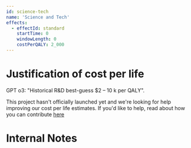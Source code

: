 ```yaml
---
id: science-tech
name: 'Science and Tech'
effects:
  - effectId: standard
    startTime: 0
    windowLength: 0
    costPerQALY: 2_000
---
```


# Justification of cost per life

GPT o3: "Historical R&D best-guess $2 – 10 k per QALY".

This project hasn't officially launched yet and we're looking for help improving our cost per life estimates.
If you'd like to help, read about how you can contribute [here](https://github.com/impactlist/impactlist/blob/master/CONTRIBUTING.md)

# Internal Notes
